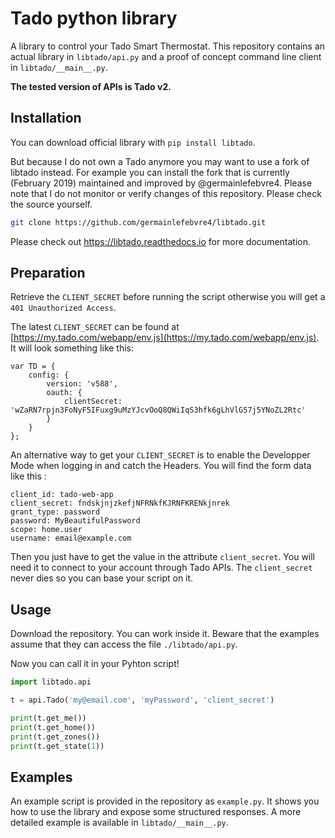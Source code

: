 # Tado python library

A library to control your Tado Smart Thermostat. This repository contains an actual library in `libtado/api.py` and a proof of concept command line client in `libtado/__main__.py`.

**The tested version of APIs is Tado v2.**

## Installation

You can download official library with `pip install libtado`.

But because I do not own a Tado anymore you may want to use a fork of libtado instead. For example you can install the fork that is currently (February 2019) maintained and improved by @germainlefebvre4. Please note that I do not monitor or verify changes of this repository. Please check the source yourself.

```sh
git clone https://github.com/germainlefebvre4/libtado.git
```

Please check out https://libtado.readthedocs.io for more documentation.

## Preparation

Retrieve the `CLIENT_SECRET` before running the script otherwise you will get a `401 Unauthorized Access`.

The latest `CLIENT_SECRET` can be found at [https://my.tado.com/webapp/env.js](https://my.tado.com/webapp/env.js).  It will look something like this:

```
var TD = {
	config: {
		version: 'v588',
		oauth: {
			clientSecret: 'wZaRN7rpjn3FoNyF5IFuxg9uMzYJcvOoQ8QWiIqS3hfk6gLhVlG57j5YNoZL2Rtc'
		}
	}
};
```

An alternative way to get your `CLIENT_SECRET` is to enable the Developper Mode when logging in and catch the Headers. You will find the form data like this :
```
client_id: tado-web-app
client_secret: fndskjnjzkefjNFRNkfKJRNFKRENkjnrek
grant_type: password
password: MyBeautifulPassword
scope: home.user
username: email@example.com
```

Then you just have to get the value in the attribute `client_secret`. You will need it to connect to your account through Tado APIs. The `client_secret` never dies so you can base your script on it.

## Usage

Download the repository. You can work inside it. Beware that the examples assume that they can access the file `./libtado/api.py`.

Now you can call it in your Pyhton script!

```python
import libtado.api

t = api.Tado('my@email.com', 'myPassword', 'client_secret')

print(t.get_me())
print(t.get_home())
print(t.get_zones())
print(t.get_state(1))
```

## Examples

An example script is provided in the repository as `example.py`.
It shows you how to use the library and expose some structured responses. A more detailed example is available in `libtado/__main__.py`.

